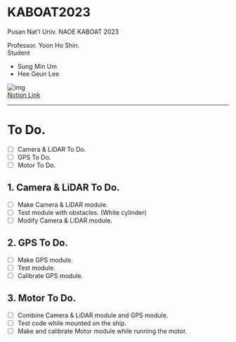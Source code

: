 # KABOAT2023
Pusan Nat'l Univ. NAOE KABOAT 2023

Professor. Yoon Ho Shin.  
Student
 - Sung Min Um  
 - Hee Geun Lee  

![img](https://user-images.githubusercontent.com/48307403/209555944-2a6f903b-1f4b-4c03-bb3e-2cea64d69935.png)  
[Notion Link](https://dandelion-postage-e0c.notion.site/KABOAT-2023-5c5b9310504c4428b0f66c29f467bdb8)

-------------------------------------------------------------------------  

# To Do.  
- [ ] Camera & LiDAR To Do.  
- [ ] GPS To Do.  
- [ ] Motor To Do.  

## 1. Camera & LiDAR To Do.  
- [ ] Make Camera & LiDAR module.  
- [ ] Test module with obstacles. (White cylinder)  
- [ ] Modify Camera & LiDAR module.  

## 2. GPS To Do.  
- [ ] Make GPS module.  
- [ ] Test module.  
- [ ] Calibrate GPS module.  

## 3. Motor To Do.  
- [ ] Combine Camera & LiDAR module and GPS module.  
- [ ] Test code while mounted on the ship.  
- [ ] Make and calibrate Motor module while running the motor.  
